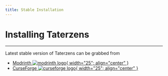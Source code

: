 ```yaml
---
title: Stable Installation
---
```


# Installing Taterzens

---

Latest stable version of Taterzens can be grabbed from

* [Modrinth ![modrinth logo](https://modrinth.com/_nuxt/4bc5aeb6ba04ad3a77cd054144100433.svg){ width="25"; align="center" } ](https://modrinth.com/mod/Taterzens)
* [CurseForge ![curseforge logo](https://www.curseforge.com/Content/2-0-7842-20527/Skins/CurseForge/images/anvil.svg){ width="25"; align="center" } ](https://www.curseforge.com/minecraft/mc-mods/taterzens)
